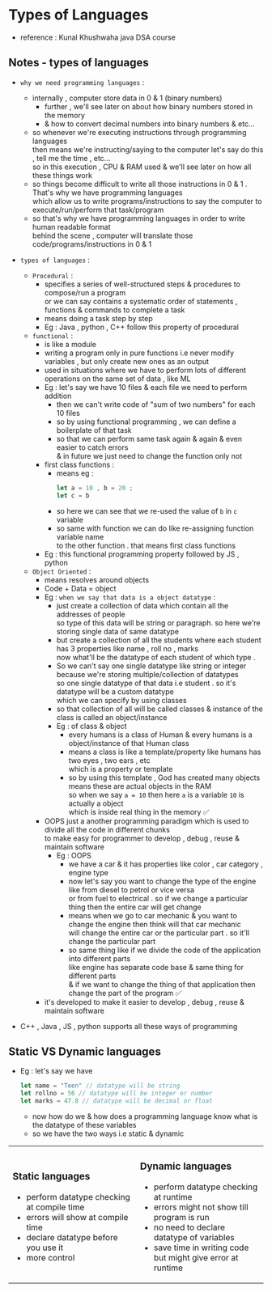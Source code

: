 # Types of Languages

- reference : Kunal Khushwaha java DSA course

## Notes - types of languages  

- `why we need programming languages` : 
    - internally , computer store data in 0 & 1 (binary numbers)
        - further , we'll see later on about how binary numbers stored in the memory
        - & how to convert decimal numbers into binary numbers & etc...
    - so whenever we're executing instructions through programming languages <br>
        then means we're instructing/saying to the computer let's say do this , tell me the time , etc... <br>
        so in this execution , CPU & RAM used & we'll see later on how all these things work
    - so things become difficult to write all those instructions in 0 & 1 . That's why we have programming languages <br>
        which allow us to write programs/instructions to say the computer to execute/run/perform that task/program
    - so that's why we have programming languages in order to write human readable format <br>
        behind the scene , computer will translate those code/programs/instructions in 0 & 1 

- `types of languages` : 
    - `Procedural` : 
        - specifies a series of well-structured steps & procedures to compose/run a program <br>
            or we can say contains a systematic order of statements , functions & commands to complete a task
        - means doing a task step by step
        - Eg : Java , python , C++ follow this property of procedural  
    - `functional` : 
        - is like a module
        - writing a program only in pure functions i.e never modify variables , but only create new ones as an output
        - used in situations where we have to perform lots of different operations on the same set of data , like ML
        - Eg : let's say we have 10 files & each file we need to perform addition 
            - then we can't write code of "sum of two numbers" for each 10 files
            - so by using functional programming , we can define a boilerplate of that task 
            - so that we can perform same task again & again & even easier to catch errors <br>
                & in future we just need to change the function only not 
        - first class functions : 
            - means eg : 
                ```js
                let a = 10 , b = 20 ;
                let c = b
                ```
            - so here we can see that we re-used the value of `b` in `c` variable 
            - so same with function we can do like re-assigning function variable name <br>
                to the other function . that means first class functions
        - Eg : this functional programming property followed by JS , python
    - `Object Oriented` : 
        - means resolves around objects
        - Code + Data = object
        - Eg : `when we say that data is a object datatype` : 
            - just create a collection of data which contain all the addresses of people <br>
                so type of this data will be string or paragraph. so here we're storing single data of same datatype
            - but create a collection of all the students where each student has 3 properties like name , roll no , marks <br>
                now what'll be the datatype of each student of which type . 
            - So we can't say one single datatype like string or integer because we're storing multiple/collection of datatypes <br>
                so one single datatype of that data i.e student . so it's datatype will be a custom datatype <br>
                which we can specify by using classes
            - so that collection of all will be called classes & instance of the class is called an object/instance
            - Eg : of class & object 
                - every humans is a class of Human & every humans is a object/instance of that Human class <br>
                - means a class is like a template/property like humans has two eyes , two ears , etc <br>
                    which is a property or template
                - so by using this template , God has created many objects means these are actual objects in the RAM <br>
                    so when we say `a = 10` then here `a` is a variable `10` is actually a object <br> 
                    which is inside real thing in the memory ✅
        - OOPS just a another programming paradigm which is used to divide all the code in different chunks <br> 
            to make easy for programmer to develop , debug , reuse & maintain software
            - Eg : OOPS
                - we have a car & it has properties like color , car category , engine type 
                - now let's say you want to change the type of the engine like from diesel to petrol or vice versa <br>
                    or from fuel to electrical . so if we change a particular thing then the entire car will get change 
                - means when we go to car mechanic & you want to change the engine  then think will that car mechanic <br>
                    will change the entire car or the particular part . so it'll change the particular part
                - so same thing like if we divide the code of the application into different parts <br>
                    like engine has separate code base & same thing for different parts <br>
                    & if we want to change the thing of that application then change the part of the program ✅
        - it's developed to make it easier to develop , debug , reuse & maintain software

- C++ , Java , JS , python supports all these ways of programming 

## Static VS Dynamic languages

- Eg : let's say we have 
    ```js
    let name = "Teen" // datatype will be string
    let rollno = 56 // datatype will be integer or number
    let marks = 47.8 // datatype will be decimal or float
    ```
    - now how do we & how does a programming language know what is the datatype of these variables
    - so we have the two ways i.e static & dynamic 

<table>
<tr><td width="400px">

### Static languages

- perform datatype checking at compile time
- errors will show at compile time
- declare datatype before you use it 
- more control

</td><td width="400px">

### Dynamic languages

- perform datatype checking at runtime
- errors might not show till program is run
- no need to declare datatype of variables
- save time in writing code but might give error at runtime

</td></tr>
</table>



